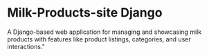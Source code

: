 # Milk-Products-site Django
A Django-based web application for managing and showcasing milk products with features like product listings, categories, and user interactions."
